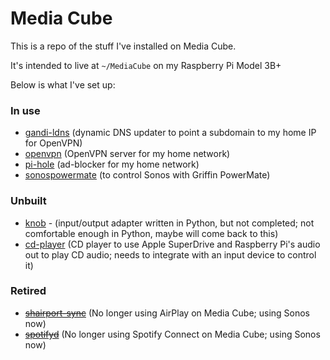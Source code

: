 # Media Cube

This is a repo of the stuff I've installed on Media Cube.

It's intended to live at `~/MediaCube` on my Raspberry Pi Model 3B+

Below is what I've set up:

### In use

- [gandi-ldns](gandi-ldns/) (dynamic DNS updater to point a subdomain to my home IP for OpenVPN)
- [openvpn](openvpn/) (OpenVPN server for my home network)
- [pi-hole](pi-hole/) (ad-blocker for my home network)
- [sonospowermate](sonospowermate/) (to control Sonos with Griffin PowerMate)

### Unbuilt

- [knob](knob/) - (input/output adapter written in Python, but not completed; not comfortable enough in Python, maybe will come back to this)
- [cd-player](cd-player/) (CD player to use Apple SuperDrive and Raspberry Pi's audio out to play CD audio; needs to integrate with an input device to control it)

### Retired

- ~~[shairport-sync](shairport-sync)~~ (No longer using AirPlay on Media Cube; using Sonos now)
- ~~[spotifyd](spotifyd/)~~ (No longer using Spotify Connect on Media Cube; using Sonos now)
